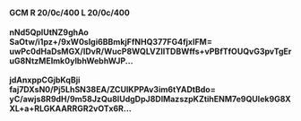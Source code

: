 #### GCM R 20/0c/400 L 20/0c/400
**nNd5QplUtNZ9ghAo**<br/>**SaOtw/i1pz+/9xW0sIgi6BBmkjFfNHQ377FG4fjxIFM=**<br/>**uwPc0dHaDsMGX/IDvR/WucP8WQLVZlITDBWffs+vPBfTfOUQvG3pvTgEruG8NtzMEImk0yIbhWebhWJP...**<br/><br/>
**jdAnxppCGjbKqBji**<br/>**faj7DXsN0/Pj5LhSN38EA/ZCUlKPPAv3im6tYADtBdo=**<br/>**yC/awjs8R9dH/9m58JzQu8lUdgDpJ8DlMazszpKZtihENM7e9QUIek9G8XXL+a+RLGKAARRGR2vOTx6R...**